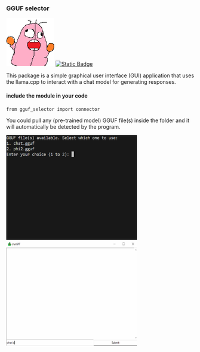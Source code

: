 ### GGUF selector

[<img src="https://raw.githubusercontent.com/calcuis/gguf-selector/master/selector.gif" width="128" height="128">](https://github.com/calcuis/gguf-selector)
[![Static Badge](https://img.shields.io/badge/selector-0.0.3-pink?logo=github)](https://github.com/calcuis/gguf-selector/releases)

This package is a simple graphical user interface (GUI) application that uses the llama.cpp to interact with a chat model for generating responses.

#### include the module in your code
```
from gguf_selector import connector
```

You could pull any (pre-trained model) GGUF file(s) inside the folder and it will automatically be detected by the program.

[<img src="https://raw.githubusercontent.com/calcuis/chatgpt-model-selector/master/demo.gif" width="350" height="280">](https://github.com/calcuis/chatgpt-model-selector/blob/main/demo.gif)
[<img src="https://raw.githubusercontent.com/calcuis/chatgpt-model-selector/master/demo1.gif" width="350" height="280">](https://github.com/calcuis/chatgpt-model-selector/blob/main/demo1.gif)